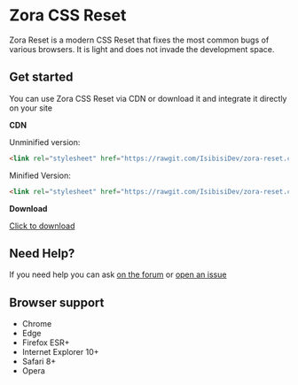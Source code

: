 # Zora CSS Reset

Zora Reset is a modern CSS Reset that fixes the most common bugs of various browsers. It is light and does not invade the development space.

## Get started
You can use Zora CSS Reset via CDN or download it and integrate it directly on your site

**CDN**

Unminified version:

```html
<link rel="stylesheet" href="https://rawgit.com/IsibisiDev/zora-reset.css/master/zora-reset.css" integrity="sha384-uLadPm4VgRNayhmvdvbrwNjFH8CNeRZRHgJAbI733dPOLxa5GnTcNxuosSJNQpOb" crossorigin="anonymous">
```  

Minified Version:

```html
<link rel="stylesheet" href="https://rawgit.com/IsibisiDev/zora-reset.css/master/zora-reset.min.css" integrity="sha384-htvRfyPTZ/KM9HpnzoMHqmt87d1itQnIM159eJGEat1nOCdgAXI0v0mX+xBFcXue" crossorigin="anonymous">
```  

**Download**

[Click to download](https://github.com/IsibisiDev/zora-reset.css/archive/master.zip)

## Need Help?
If you need help you can ask [on the forum](http://isibisitgbots.altervista.org/forum/) or [open an issue](https://github.com/IsibisiDev/zora-reset.css/issues/new)

## Browser support
* Chrome
* Edge
* Firefox ESR+
* Internet Explorer 10+
* Safari 8+
* Opera
